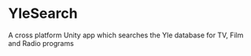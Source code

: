# YleSearch
A cross platform Unity app which searches the Yle database for TV, Film and Radio programs
